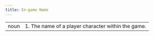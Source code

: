 ```yaml
---
title: In-game Name
---
```

| | |
| --- | --- |
| noun | 1.  	The name of a player character within the game.	|
